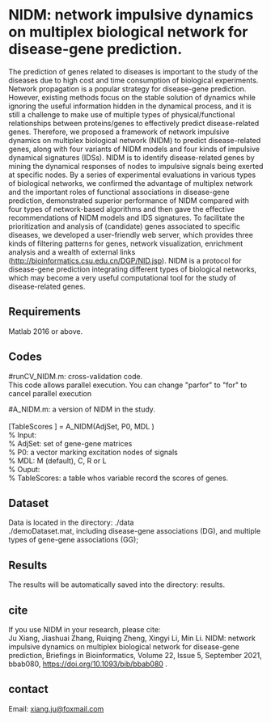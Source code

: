 # NIDM: network impulsive dynamics on multiplex biological network for disease-gene prediction.
The prediction of genes related to diseases is important to the study of the diseases due to high cost and time consumption of biological experiments. Network propagation is a popular strategy for disease-gene prediction. However, existing methods focus on the stable solution of dynamics while ignoring the useful information hidden in the dynamical process, and it is still a challenge to make use of multiple types of physical/functional relationships between proteins/genes to effectively predict disease-related genes. Therefore, we proposed a framework of network impulsive dynamics on multiplex biological network (NIDM) to predict disease-related genes, along with four variants of NIDM models and four kinds of impulsive dynamical signatures (IDSs). NIDM is to identify disease-related genes by mining the dynamical responses of nodes to impulsive signals being exerted at specific nodes. By a series of experimental evaluations in various types of biological networks, we confirmed the advantage of multiplex network and the important roles of functional associations in disease-gene prediction, demonstrated superior performance of NIDM compared with four types of network-based algorithms and then gave the effective recommendations of NIDM models and IDS signatures. To facilitate the prioritization and analysis of (candidate) genes associated to specific diseases, we developed a user-friendly web server, which provides three kinds of filtering patterns for genes, network visualization, enrichment analysis and a wealth of external links (http://bioinformatics.csu.edu.cn/DGP/NID.jsp). NIDM is a protocol for disease-gene prediction integrating different types of biological networks, which may become a very useful computational tool for the study of disease-related genes.


## Requirements
Matlab 2016 or above.   


## Codes 
#runCV_NIDM.m: cross-validation code.  <br>
This code allows parallel execution. You can change "parfor" to "for" to cancel parallel execution  <br>
 
#A_NIDM.m: a version of NIDM in the study. <br>   
[TableScores ] = A_NIDM(AdjSet, P0, MDL )<br>
% Input:  <br>
% AdjSet: set of gene-gene matrices <br> 
% P0: a vector marking excitation nodes of signals  <br>
% MDL: M (default), C, R or L <br>
% Ouput: <br>
% TableScores: a table whos variable record the scores of genes.  <br> 


## Dataset
Data is located in the directory: ./data <br>
./demoDataset.mat, including disease-gene associations (DG), and multiple types of gene-gene associations (GG);  <br> 


## Results 
The results will be automatically saved into the directory: results.  

## cite
If you use NIDM in your research, please cite: <br> 
Ju Xiang, Jiashuai Zhang, Ruiqing Zheng, Xingyi Li, Min Li. NIDM: network impulsive dynamics on multiplex biological network for disease-gene prediction, Briefings in Bioinformatics, Volume 22, Issue 5, September 2021, bbab080, https://doi.org/10.1093/bib/bbab080
.


## contact<br>
Email: xiang.ju@foxmail.com 
